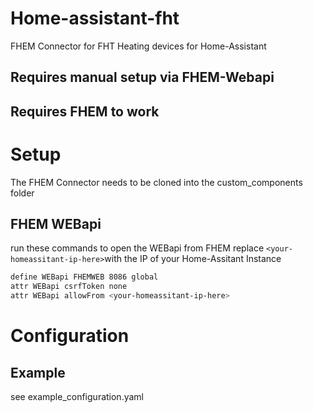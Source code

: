 # Home-assistant-fht
FHEM Connector for FHT Heating devices for Home-Assistant

## Requires manual setup via FHEM-Webapi
## Requires FHEM to work
# Setup
The FHEM Connector needs to be cloned into the custom_components folder
## FHEM WEBapi
run these commands to open the WEBapi from FHEM
replace `<your-homeassitant-ip-here>`with the IP of your Home-Assitant Instance
```bash
define WEBapi FHEMWEB 8086 global
attr WEBapi csrfToken none
attr WEBapi allowFrom <your-homeassitant-ip-here>

```

# Configuration
## Example
see example_configuration.yaml

